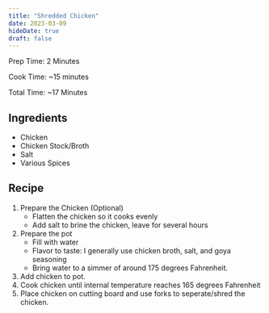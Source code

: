```yaml
---
title: "Shredded Chicken"
date: 2023-03-09
hideDate: true
draft: false
---
```


Prep Time: 2 Minutes

Cook Time: ~15 minutes

Total Time: ~17 Minutes

## Ingredients

- Chicken
- Chicken Stock/Broth
- Salt
- Various Spices

## Recipe

1. Prepare the Chicken (Optional)
    - Flatten the chicken so it cooks evenly
    - Add salt to brine the chicken, leave for several hours
2. Prepare the pot
    - Fill with water
    - Flavor to taste: I generally use chicken broth, salt, and goya seasoning
    - Bring water to a simmer of around 175 degrees Fahrenheit.
3. Add chicken to pot.
4. Cook chicken until internal temperature reaches 165 degrees Fahrenheit
5. Place chicken on cutting board and use forks to seperate/shred the chicken.

